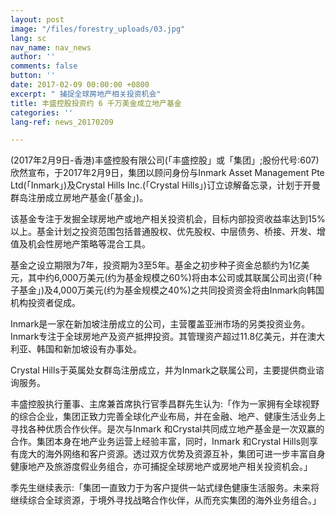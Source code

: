 ```yaml
---
layout: post
image: "/files/forestry_uploads/03.jpg"
lang: sc
nav_name: nav_news
author: ''
comments: false
button: ''
date: 2017-02-09 00:00:00 +0800
excerpt: " 捕捉全球房地产相关投资机会"
title: 丰盛控股投资约 6 千万美金成立地产基金
categories: ''
lang-ref: news_20170209

---
```

(2017年2月9日-香港)丰盛控股有限公司(「丰盛控股」或「集团」;股份代号:607)欣然宣布，于2017年2月9日，集团以顾问身份与Inmark Asset Management Pte Ltd(「Inmark」)及Crystal Hills Inc.(「Crystal Hills」)订立谅解备忘录，计划于开曼群岛注册成立房地产基金(「基金」)。

该基金专注于发掘全球房地产或地产相关投资机会，目标内部投资收益率达到15%以上。基金计划之投资范围包括普通股权、优先股权、中层债务、桥接、开发、增值及机会性房地产策略等混合工具。

基金之设立期限为7年，投资期为3至5年。基金之初步种子资金总额约为1亿美元，其中约6,000万美元(约为基金规模之60%)将由本公司或其联属公司出资(「种子基金」)及4,000万美元(约为基金规模之40%)之共同投资资金将由Inmark向韩国机构投资者促成。

Inmark是一家在新加坡注册成立的公司，主营覆盖亚洲市场的另类投资业务。Inmark专注于全球房地产及资产抵押投资。其管理资产超过11.8亿美元，并在澳大利亚、韩国和新加坡设有办事处。

Crystal Hills于英属处女群岛注册成立，并为Inmark之联属公司，主要提供商业谘询服务。

丰盛控股执行董事、主席兼首席执行官季昌群先生认为:「作为一家拥有全球视野的综合企业，集团正致力完善全球化产业布局，并在金融、地产、健康生活业务上寻找各种优质合作伙伴。是次与Inmark 和Crystal共同成立地产基金是一次双赢的合作。集团本身在地产业务运营上经验丰富，同时，Inmark 和Crystal Hills则享有庞大的海外网络和客户资源。透过双方优势及资源互补，集团可进一步丰富自身健康地产及旅游度假业务组合，亦可捕捉全球房地产或房地产相关投资机会。」

季先生继续表示:「集团一直致力于为客户提供一站式绿色健康生活服务。未来将继续综合全球资源，于境外寻找战略合作伙伴，从而充实集团的海外业务组合。」
